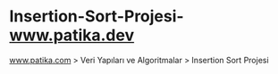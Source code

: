 # Insertion-Sort-Projesi-www.patika.dev
www.patika.com > Veri Yapıları ve Algoritmalar > Insertion Sort Projesi
